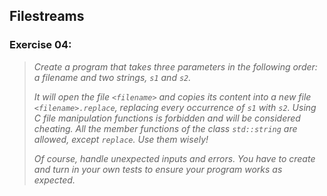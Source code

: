 ## Filestreams
### Exercise 04:
> <i>Create a program that takes three parameters in the following order: a filename and
two strings, `s1` and `s2`.
>
> It will open the file `<filename>` and copies its content into a new file
`<filename>.replace`, replacing every occurrence of `s1` with `s2`.
Using C file manipulation functions is forbidden and will be considered cheating. All
the member functions of the class `std::string` are allowed, except `replace`. Use them
wisely!
>
> Of course, handle unexpected inputs and errors. You have to create and turn in your
own tests to ensure your program works as expected.</i>